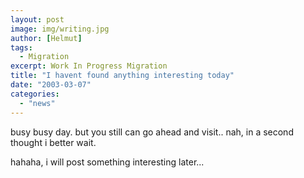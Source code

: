 ```yaml
---
layout: post
image: img/writing.jpg
author: [Helmut]
tags:
  - Migration
excerpt: Work In Progress Migration
title: "I havent found anything interesting today"
date: "2003-03-07"
categories: 
  - "news"
---
```


busy busy day. but you still can go ahead and visit.. nah, in a second thought i better wait.

hahaha, i will post something interesting later...
